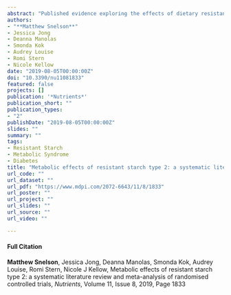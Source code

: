 ```yaml
---
abstract: "Published evidence exploring the effects of dietary resistant starch (RS) on human cardiometabolic health is inconsistent. This review aimed to investigate the effect of dietary RS type 2 (RS2) supplementation on body weight, satiety ratings, fasting plasma glucose, glycated hemoglobin (HbA1c), insulin resistance and lipid levels in healthy individuals and those with overweight/obesity, the metabolic syndrome (MetS), prediabetes or type 2 diabetes mellitus (T2DM). Five electronic databases were searched for randomised controlled trials (RCTs) published in English between 1982-2018, with trials eligible for inclusion if they reported RCTs involving humans where at least one group consumed ≥8 grams of RS2 per day and measured body weight, satiety, glucose and/or lipid metabolic outcomes. Twenty-two RCTs involving 670 participants were included. Meta-analyses indicated that RS2 supplementation significantly reduced serum triacylglycerol concentrations (mean difference (MD) = -0.10 mmol/L; 95% CI -0.19, -0.01, P=0.03) in healthy individuals (n=269) and reduced body weight (MD = -1.29 kg; 95% CI -2.40, -0.17, P=0.02) in people with T2DM (n=90), however these outcomes were heavily influenced by positive results from a small number of individual studies which contradicted the conclusions of the majority of trials. RS2 had no effects on any other metabolic outcomes. All studies ranged from 1-12 weeks in duration, contained small sample sizes (10-60 participants) and most had an unclear risk of bias. Short-term RS2 supplementation in humans is of limited cardiometabolic benefit." 
authors:
- "**Matthew Snelson**"
- Jessica Jong
- Deanna Manolas
- Smonda Kok
- Audrey Louise
- Romi Stern
- Nicole Kellow
date: "2019-08-05T00:00:00Z"
doi: "10.3390/nu11081833"
featured: false
projects: []
publication: '*Nutrients*'
publication_short: ""
publication_types:
- "2"
publishDate: "2019-08-05T00:00:00Z"
slides: ""
summary: ""
tags:
- Resistant Starch
- Metabolic Syndrome
- Diabetes
title: "Metabolic effects of resistant starch type 2: a systematic literature review and meta-analysis of randomised controlled trials" 
url_code: ""
url_dataset: ""
url_pdf: "https://www.mdpi.com/2072-6643/11/8/1833"
url_poster: ""
url_project: ""
url_slides: ""
url_source: ""
url_video: ""

---
```


#### Full Citation
**Matthew Snelson**, Jessica Jong, Deanna Manolas, Smonda Kok, Audrey Louise, Romi Stern, Nicole J Kellow, Metabolic effects of resistant starch type 2: a systematic literature review and meta-analysis of randomised controlled trials, *Nutrients*, Volume 11, Issue 8, 2019, Page 1833
